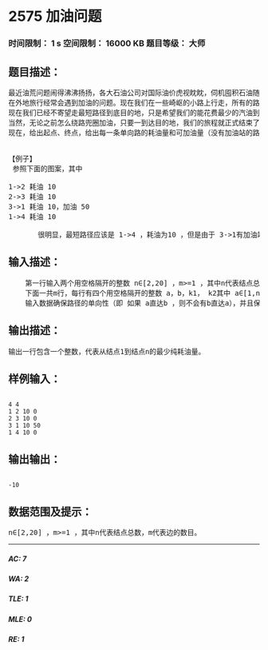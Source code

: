 # 2575 加油问题   
### 时间限制： 1 s     空间限制： 16000 KB     题目等级： 大师  
## 题目描述：  

<pre>
最近油荒问题闹得沸沸扬扬，各大石油公司对国际油价虎视眈眈，伺机囤积石油随时提价。现在都是有钱都没有油卖，有很多省份都已经对外地车辆限制加油了。
在外地旅行经常会遇到加油的问题。现在我们在一些崎岖的小路上行走，所有的路线都是单向的（就是说如果A到B有直达路线，则B到A没有直达路线，但是不排除B通过其他点绕路到达A）。每条路线我们都得消耗一定量的汽油，不过有的路线中间有加油站可以补充汽油。但是由于油荒的原因，汽油必须优先供应本地车辆，对于外地车辆，只能加一次固定容量的汽油，也就是说第二次经过加油站时就不允许再加油了。
现在我们已经不寄望走最短路径到底目的地，只是希望我们的能花费最少的汽油到达目的地。当然如果途经加油站的话，我们都会不失时机进行加油。有的时候我们宁愿绕多一点路，甚至兜圈子来获得更多的汽油。我们有足够的钱加油，而且加油站加的油远远少于汽车油箱的容量，因此我们无需担心不够钱加油或者油箱容量爆满。如果路线规划得好的话，说不定到达目的地之后我们还会比原来有更多的汽油呢。
当然，无论之前怎么绕路兜圈加油，只要一到达目的地，我们的旅程就正式结束了，即使有可能到达目的地之后再去其他地方加油兜个圈回到目的地可以获得更多汽油，我们也不会再走了。
现在，给出起点、终点，给出每一条单向路的耗油量和可加油量（没有加油站的路可加油量为0），请求出到底目的地的最少纯耗油量（如果所经过路段的总加油量>总耗油量，则纯耗油量为负数）。
 
 
【例子】
 参照下面的图案，其中
 
1->2 耗油 10
2->3 耗油 10
3->1 耗油 10，加油 50 
1->4 耗油 10
 
       很明显，最短路径应该是 1->4 ，耗油为10 ，但是由于 3->1有加油站，如果改走 1->2->3->1->4 的话，一共耗油为40，加油50，就是说纯耗油量为 -10 。当然，3->1的加油站只能使用一次，如果第二次走过 3->1，就得耗油 10而没有油加了，所以我们不能寄望多走一个 1->2->3->1的圈子来继续加油了。
</pre>
  
  
## 输入描述：  

<pre>
    第一行输入两个用空格隔开的整数 n∈[2,20] ，m>=1 ，其中n代表结点总数，m代表边的数目。
    下面一共m行，每行有四个用空格隔开的整数 a，b，k1， k2其中 a∈[1,n]，b∈[1,n]且b≠a ，k1∈[1,100]，k2∈[0,100]，代表结点a 到结点b之间存在一条直达的路径，消耗油量为k1，可以加油的油量为k2。
    输入数据确保路径的单向性（即 如果 a直达b ，则不会有b直达a），并且保证从结点1到结点n之间至少有一条路径。
</pre>
  
  
## 输出描述：  

<pre>
输出一行包含一个整数，代表从结点1到结点n的最少纯耗油量。
</pre>
  
  
## 样例输入：  

<pre><code>
4 4
1 2 10 0
2 3 10 0
3 1 10 50
1 4 10 0
</code></pre>
  
  
## 输出输出：  

<pre><code>
-10
</code></pre>
  
  
## 数据范围及提示：  

<pre>
n∈[2,20] ，m>=1 ，其中n代表结点总数，m代表边的数目。
</pre>
  
  
***  

##### AC: 7  
##### WA: 2  
##### TLE: 1  
##### MLE: 0  
##### RE: 1  
